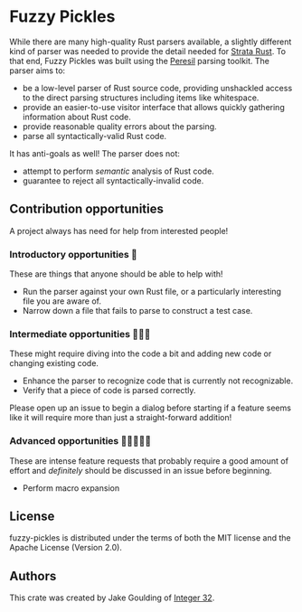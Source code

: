 # Fuzzy Pickles

While there are many high-quality Rust parsers available, a slightly
different kind of parser was needed to provide the detail needed for
[Strata Rust][]. To that end, Fuzzy Pickles was built using the
[Peresil][] parsing toolkit. The parser aims to:

- be a low-level parser of Rust source code, providing unshackled
  access to the direct parsing structures including items like
  whitespace.
- provide an easier-to-use visitor interface that allows quickly
  gathering information about Rust code.
- provide reasonable quality errors about the parsing.
- parse all syntactically-valid Rust code.

It has anti-goals as well! The parser does not:

- attempt to perform *semantic* analysis of Rust code.
- guarantee to reject all syntactically-invalid code.

[Strata Rust]: https://github.com/shepmaster/strata-rust
[Peresil]: https://github.com/shepmaster/peresil

## Contribution opportunities

A project always has need for help from interested people!

### Introductory opportunities 🌟

These are things that anyone should be able to help with!

- Run the parser against your own Rust file, or a particularly
  interesting file you are aware of.
- Narrow down a file that fails to parse to construct a test case.

### Intermediate opportunities 🌟🌟🌟

These might require diving into the code a bit and adding new code or
changing existing code.

- Enhance the parser to recognize code that is currently not recognizable.
- Verify that a piece of code is parsed correctly.

Please open up an issue to begin a dialog before starting if a feature
seems like it will require more than just a straight-forward addition!

### Advanced opportunities 🌟🌟🌟🌟🌟

These are intense feature requests that probably require a good amount
of effort and *definitely* should be discussed in an issue before
beginning.

- Perform macro expansion

## License

fuzzy-pickles is distributed under the terms of both the MIT license and
the Apache License (Version 2.0).

## Authors

This crate was created by Jake Goulding of [Integer 32][].

[Integer 32]: http://www.integer32.com/

